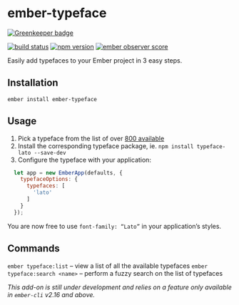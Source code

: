 ember-typeface
==============

[![Greenkeeper badge](https://badges.greenkeeper.io/jeffjewiss/ember-typeface.svg)](https://greenkeeper.io/)

[![build status](https://travis-ci.org/jeffjewiss/ember-typeface.svg?branch=master)](https://travis-ci.org/jeffjewiss/ember-typeface)
[![npm version](https://badge.fury.io/js/ember-typeface.svg)](http://badge.fury.io/js/ember-typeface)
[![ember observer score](http://emberobserver.com/badges/ember-typeface.svg)](http://emberobserver.com/addons/ember-typeface)

Easily add typefaces to your Ember project in 3 easy steps.

Installation
------------

```shell
ember install ember-typeface
```

Usage
-----

1. Pick a typeface from the list of over [800 available](https://github.com/jeffjewiss/ember-typeface/blob/master/lib/typefaces.js)
2. Install the corresponding typeface package, ie. `npm install typeface-lato --save-dev`
3. Configure the typeface with your application:

```javascript
  let app = new EmberApp(defaults, {
    typefaceOptions: {
      typefaces: [
        'lato'
      ]
    }
  });
```

You are now free to use `font-family: “Lato”` in your application’s styles.

Commands
--------

`ember typeface:list` – view a list of all the available typefaces
`ember typeface:search <name>` – perform a fuzzy search on the list of typefaces

*This add-on is still under development and relies on a feature only available in `ember-cli` v2.16 and above.*
